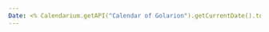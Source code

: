 ```yaml
---
Date: <% Calendarium.getAPI("Calendar of Golarion").getCurrentDate().toDisplayDate() %> 
---
```







